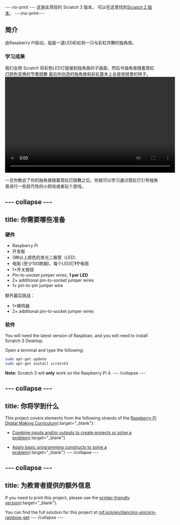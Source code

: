 \--- no-print \--- 这是此项目的 Scratch 3 版本。 可以在这里找到[Scratch 2 版本](https://projects.raspberrypi.org/en/projects/dancing-unicorn-rainbow-scratch2)。 \---/no-print\---

## 简介

由Raspberry Pi驱动，组装一道LED彩虹和一只与彩虹共舞的独角兽。

### 学习成果

我们会用 Scratch 将彩色LED灯链接到独角兽的子画面，然后令独角兽随着霓虹灯颜色变换的节奏跳舞 最后你创造的独角兽和彩虹基本上会是视频里的样子。<video width="560" height="315" controls> <source src="resources/Screencast.mp4" type="video/mp4"> 如果您的浏览器不支持WebM视频，请尝试使用FireFox或Chrome。 </video> 

一旦你教会了你的独角兽随着霓虹灯跳舞之后，你就可以学习通过霓虹灯引导独角兽进行一些技巧性的小把戏或者玩个游戏。

## \--- collapse \---

## title: 你需要哪些准备

### 硬件

+ Raspberry Pi
+ 开发板
+ 3种以上颜色的发光二极管（LED）
+ 电阻 (至少100欧姆)，每个LED灯**1个**电阻
+ 1×开关按钮
+ Pin-to-socket jumper wires, **1 per LED**
+ 2× additional pin-to-socket jumper wires
+ 1× pin-to-pin jumper wire

额外最后挑战：

+ 1×蜂鸣器
+ 2× additional pin-to-socket jumper wires

### 软件

You will need the latest version of Raspbian, and you will need to install Scratch 3 Desktop.

Open a terminal and type the following:

```bash
sudo apt-get update
sudo apt-get install scratch3
```

**Note:** Scratch 3 will **only** work on the Raspberry Pi 4. \--- /collapse \---

## \--- collapse \---

## title: 你将学到什么

This project covers elements from the following strands of the [Raspberry Pi Digital Making Curriculum](http://rpf.io/curriculum){:target="_blank"}:

+ [Combine inputs and/or outputs to create projects or solve a problem](https://curriculum.raspberrypi.org/physical-computing/builder/){:target="_blank"}

+ [Apply basic programming constructs to solve a problem](https://www.raspberrypi.org/curriculum/programming/builder){:target="_blank"} \--- /collapse \---

## \--- collapse \---

## title: 为教育者提供的额外信息

If you need to print this project, please use the [printer-friendly version](https://projects.raspberrypi.org/en/projects/dancing-unicorn-rainbow/print){:target="_blank"}.

You can find the full solution for this project at [rpf.io/p/en/dancing-unicorn-rainbow-get](https://rpf.io/p/en/dancing-unicorn-rainbow-get) \--- /collapse \---